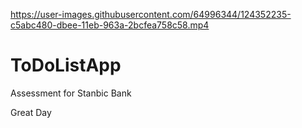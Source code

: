 

https://user-images.githubusercontent.com/64996344/124352235-c5abc480-dbee-11eb-963a-2bcfea758c58.mp4

# ToDoListApp
Assessment for Stanbic Bank 

Great Day
